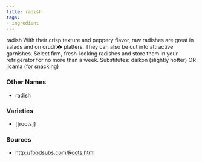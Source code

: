 ```yaml
---
title: radish
tags:
- ingredient
---
```

radish With their crisp texture and peppery flavor, raw radishes are great in salads and on crudit� platters. They can also be cut into attractive garnishes. Select firm, fresh-looking radishes and store them in your refrigerator for no more than a week. Substitutes: daikon (slightly hotter) OR jicama (for snacking)

### Other Names

* radish

### Varieties

* [[roots]]

### Sources
* http://foodsubs.com/Roots.html
